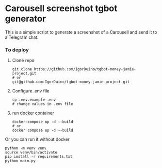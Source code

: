 # Carousell screenshot tgbot generator

This is a simple script to generate a screenshot of a Carousell and send it to a Telegram chat.

### To deploy

1) Clone repo

    ```
    git clone https://github.com/IgorDuino/tgbot-money-jamie-project.git
    # or
    git@github.com:IgorDuino/tgbot-money-jamie-project.git
    ```

2) Configure .env file

    ```
    cp .env.example .env
    # change values in .env file
    ```

3) run docker container

    ```
    docker-compose up -d --build
    # or
    docker compose up -d --build
    ```

Or you can run it without docker

```
python -m venv venv
source venv/bin/activate
pip install -r requirements.txt
python main.py
```
